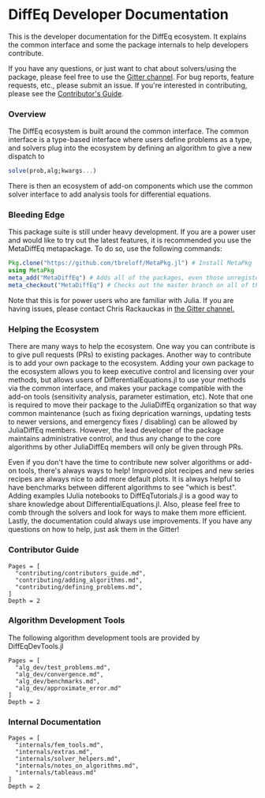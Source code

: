 # DiffEq Developer Documentation

This is the developer documentation for the DiffEq ecosystem. It explains the common
interface and some the package internals to help developers contribute.

If you have any questions, or just want to chat about solvers/using the package, please feel free to use the [Gitter channel](https://gitter.im/JuliaDiffEq/Lobby). For bug reports, feature requests, etc., please submit an issue. If you're interested in contributing, please see the [Contributor's Guide](http://juliadiffeq.github.io/DifferentialEquations.jl/latest/internals/contributors_guide.html).

### Overview

The DiffEq ecosystem is built around the common interface. The common interface
is a type-based interface where users define problems as a type, and solvers
plug into the ecosystem by defining an algorithm to give a new dispatch to

```julia
solve(prob,alg;kwargs...)
```

There is then an ecosystem of add-on components which use the common solver interface
to add analysis tools for differential equations.

### Bleeding Edge

This package suite is still under heavy development. If you are a power user
and would like to try out the latest features, it is recommended you use the
MetaDiffEq metapackage. To do so, use the following commands:

```julia
Pkg.clone("https://github.com/tbreloff/MetaPkg.jl") # Install MetaPkg
using MetaPkg
meta_add("MetaDiffEq") # Adds all of the packages, even those unregistered
meta_checkout("MetaDiffEq") # Checks out the master branch on all of the packages
```

Note that this is for power users who are familiar with Julia. If you are having
issues, please contact Chris Rackauckas in  [the Gitter channel.](https://gitter.im/JuliaDiffEq/Lobby)

### Helping the Ecosystem

There are many ways to help the ecosystem. One way you can contribute is to give
pull requests (PRs) to existing packages. Another way to contribute is to add your
own package to the ecosystem. Adding your own package to the ecosystem allows
you to keep executive control and licensing over your methods,
but allows users of DifferentialEquations.jl to use your methods via the common
interface, and makes your package compatible with the add-on tools (sensitivity
analysis, parameter estimation, etc). Note that one is required to move their
package to the JuliaDiffEq organization so that way common maintenance (such
as fixing deprication warnings, updating tests to newer versions, and emergency
fixes / disabling) can be allowed by JuliaDiffEq members. However, the lead developer
of the package maintains administrative control, and thus any change to the core
algorithms by other JuliaDiffEq members will only be given through PRs.

Even if you don't have the time to contribute new solver algorithms or add-on tools,
there's always ways to help! Improved plot recipes and new series recipes are
always nice to add more default plots. It is always helpful to have benchmarks
between different algorithms to see "which is best". Adding examples IJulia
notebooks to DiffEqTutorials.jl is a good way to share knowledge about DifferentialEquations.jl.
Also, please feel free to comb through the solvers and look for ways to make them
more efficient. Lastly, the documentation could always use improvements. If you
have any questions on how to help, just ask them in the Gitter!

### Contributor Guide

```@contents
Pages = [
  "contributing/contributors_guide.md",
  "contributing/adding_algorithms.md",
  "contributing/defining_problems.md",
]
Depth = 2
```

### Algorithm Development Tools

The following algorithm development tools are provided by DiffEqDevTools.jl

```@contents
Pages = [
  "alg_dev/test_problems.md",
  "alg_dev/convergence.md",
  "alg_dev/benchmarks.md",
  "alg_dev/approximate_error.md"
]
Depth = 2
```

### Internal Documentation

```@contents
Pages = [
  "internals/fem_tools.md",
  "internals/extras.md",
  "internals/solver_helpers.md",
  "internals/notes_on_algorithms.md",
  "internals/tableaus.md"
]
Depth = 2
```
